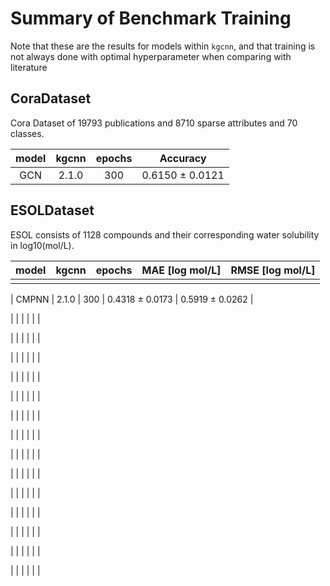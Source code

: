 # Summary of Benchmark Training

Note that these are the results for models within `kgcnn`, and that training is not always done with optimal hyperparameter when comparing with literature

## CoraDataset

Cora Dataset of 19793 publications and 8710 sparse attributes and 70 classes.

| model | kgcnn | epochs | Accuracy | 
| :---: | :---: | :---: | :---: | 
| GCN | 2.1.0 | 300 | 0.6150 &pm; 0.0121  | 

## ESOLDataset

ESOL consists of 1128 compounds and their corresponding water solubility in log10(mol/L).

| model | kgcnn | epochs | MAE [log mol/L] | RMSE [log mol/L] | 
| :---: | :---: | :---: | :---: | :---: | 
|  |  |  |  |  | 

| CMPNN | 2.1.0 | 300 | 0.4318 &pm; 0.0173  | 0.5919 &pm; 0.0262  | 

|  |  |  |  |  | 

|  |  |  |  |  | 

|  |  |  |  |  | 

|  |  |  |  |  | 

|  |  |  |  |  | 

|  |  |  |  |  | 

|  |  |  |  |  | 

|  |  |  |  |  | 

|  |  |  |  |  | 

|  |  |  |  |  | 

|  |  |  |  |  | 

|  |  |  |  |  | 

|  |  |  |  |  | 

|  |  |  |  |  | 

